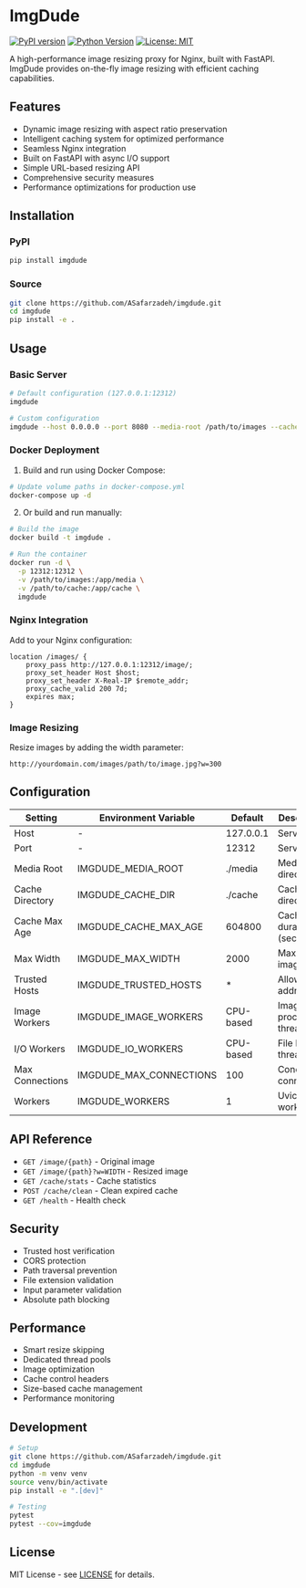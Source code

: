 # ImgDude

[![PyPI version](https://badge.fury.io/py/imgdude.svg)](https://badge.fury.io/py/imgdude)
[![Python Version](https://img.shields.io/pypi/pyversions/imgdude.svg)](https://pypi.org/project/imgdude/)
[![License: MIT](https://img.shields.io/badge/License-MIT-yellow.svg)](https://opensource.org/licenses/MIT)

A high-performance image resizing proxy for Nginx, built with FastAPI. ImgDude provides on-the-fly image resizing with efficient caching capabilities.

## Features

- Dynamic image resizing with aspect ratio preservation
- Intelligent caching system for optimized performance
- Seamless Nginx integration
- Built on FastAPI with async I/O support
- Simple URL-based resizing API
- Comprehensive security measures
- Performance optimizations for production use

## Installation

### PyPI

```bash
pip install imgdude
```

### Source

```bash
git clone https://github.com/ASafarzadeh/imgdude.git
cd imgdude
pip install -e .
```

## Usage

### Basic Server

```bash
# Default configuration (127.0.0.1:12312)
imgdude

# Custom configuration
imgdude --host 0.0.0.0 --port 8080 --media-root /path/to/images --cache-dir /path/to/cache
```

### Docker Deployment

1. Build and run using Docker Compose:

```bash
# Update volume paths in docker-compose.yml
docker-compose up -d
```

2. Or build and run manually:

```bash
# Build the image
docker build -t imgdude .

# Run the container
docker run -d \
  -p 12312:12312 \
  -v /path/to/images:/app/media \
  -v /path/to/cache:/app/cache \
  imgdude
```

### Nginx Integration

Add to your Nginx configuration:

```nginx
location /images/ {
    proxy_pass http://127.0.0.1:12312/image/;
    proxy_set_header Host $host;
    proxy_set_header X-Real-IP $remote_addr;
    proxy_cache_valid 200 7d;
    expires max;
}
```

### Image Resizing

Resize images by adding the width parameter:

```
http://yourdomain.com/images/path/to/image.jpg?w=300
```

## Configuration

| Setting         | Environment Variable    | Default   | Description              |
| --------------- | ----------------------- | --------- | ------------------------ |
| Host            | -                       | 127.0.0.1 | Server host              |
| Port            | -                       | 12312     | Server port              |
| Media Root      | IMGDUDE_MEDIA_ROOT      | ./media   | Media directory          |
| Cache Directory | IMGDUDE_CACHE_DIR       | ./cache   | Cache directory          |
| Cache Max Age   | IMGDUDE_CACHE_MAX_AGE   | 604800    | Cache duration (seconds) |
| Max Width       | IMGDUDE_MAX_WIDTH       | 2000      | Maximum image width      |
| Trusted Hosts   | IMGDUDE_TRUSTED_HOSTS   | \*        | Allowed IP addresses     |
| Image Workers   | IMGDUDE_IMAGE_WORKERS   | CPU-based | Image processing threads |
| I/O Workers     | IMGDUDE_IO_WORKERS      | CPU-based | File I/O threads         |
| Max Connections | IMGDUDE_MAX_CONNECTIONS | 100       | Concurrent connections   |
| Workers         | IMGDUDE_WORKERS         | 1         | Uvicorn workers          |

## API Reference

- `GET /image/{path}` - Original image
- `GET /image/{path}?w=WIDTH` - Resized image
- `GET /cache/stats` - Cache statistics
- `POST /cache/clean` - Clean expired cache
- `GET /health` - Health check

## Security

- Trusted host verification
- CORS protection
- Path traversal prevention
- File extension validation
- Input parameter validation
- Absolute path blocking

## Performance

- Smart resize skipping
- Dedicated thread pools
- Image optimization
- Cache control headers
- Size-based cache management
- Performance monitoring

## Development

```bash
# Setup
git clone https://github.com/ASafarzadeh/imgdude.git
cd imgdude
python -m venv venv
source venv/bin/activate
pip install -e ".[dev]"

# Testing
pytest
pytest --cov=imgdude
```

## License

MIT License - see [LICENSE](LICENSE) for details.
